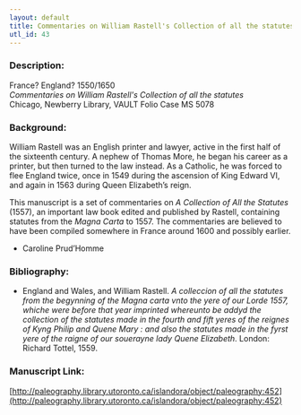 ```yaml
---
layout: default
title: Commentaries on William Rastell's Collection of all the statutes
utl_id: 43
---
```


### Description:

France? England? 1550/1650<br>
_Commentaries on William Rastell's Collection of all the statutes_<br>
Chicago, Newberry Library, VAULT Folio Case MS 5078

### Background:

William Rastell was an English printer and lawyer, active in the first half of the sixteenth century. A nephew of Thomas More, he began his career as a printer, but then turned to the law instead. As a Catholic, he was forced to flee England twice, once in 1549 during the ascension of King Edward VI, and again in 1563 during Queen Elizabeth’s reign.

This manuscript is a set of commentaries on _A Collection of All the Statutes_ (1557), an important law book edited and published by Rastell, containing statutes from the _Magna Carta_ to 1557. The commentaries are believed to have been compiled somewhere in France around 1600 and possibly earlier.

- Caroline Prud’Homme

### Bibliography:

- England and Wales, and William Rastell. _A colleccion of all the statutes from the begynning of the Magna carta vnto the yere of our Lorde 1557, whiche were before that year imprinted whereunto be addyd the collection of the statutes made in the fourth and fift yeres of the reignes of Kyng Philip and Quene Mary : and also the statutes made in the fyrst yere of the raigne of our souerayne lady Quene Elizabeth_. London: Richard Tottel, 1559.

### Manuscript Link:

[http://paleography.library.utoronto.ca/islandora/object/paleography:452](http://paleography.library.utoronto.ca/islandora/object/paleography:452)
